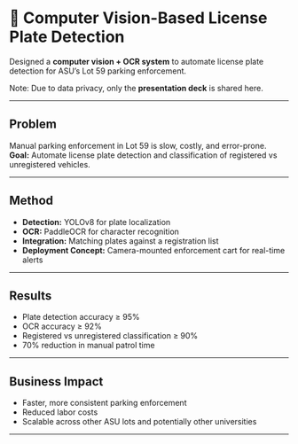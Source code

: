 # 🚗 Computer Vision-Based License Plate Detection

Designed a **computer vision + OCR system** to automate license plate detection for ASU’s Lot 59 parking enforcement.

Note: Due to data privacy, only the **presentation deck** is shared here.

---

## Problem
Manual parking enforcement in Lot 59 is slow, costly, and error-prone.  
**Goal:** Automate license plate detection and classification of registered vs unregistered vehicles.

---

## Method
- **Detection:** YOLOv8 for plate localization  
- **OCR:** PaddleOCR for character recognition  
- **Integration:** Matching plates against a registration list  
- **Deployment Concept:** Camera-mounted enforcement cart for real-time alerts  

---

## Results
- Plate detection accuracy ≥ 95%  
- OCR accuracy ≥ 92%  
- Registered vs unregistered classification ≥ 90%  
- 70% reduction in manual patrol time  

---

## Business Impact
- Faster, more consistent parking enforcement  
- Reduced labor costs  
- Scalable across other ASU lots and potentially other universities  

---
